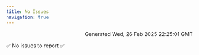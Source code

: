 ```yaml
---
title: No Issues
navigation: true
---
```


<p style="text-align:right;color:#cccs">
Generated Wed, 26 Feb 2025 22:25:01 GMT
</p>
<p>✅ No issues to report ✅</p>




